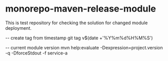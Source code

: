 # monorepo-maven-release-module
This is test repository for checking the solution for changed module deployment.


-- create tag from timestamp
git tag v$(date +'%Y%m%d%H%M%S')

-- current module version
mvn help:evaluate -Dexpression=project.version -q -DforceStdout -f service-a

